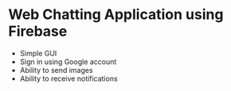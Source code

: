 # Web Chatting Application using Firebase

* Simple GUI
* Sign in using Google account
* Ability to send images
* Ability to receive notifications
